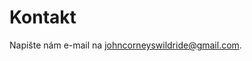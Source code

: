 # Kontakt

Napište nám e-mail na [johncorneyswildride@gmail.com](mailto:johncorneyswildride@gmail.com).
